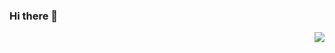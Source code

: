 ### Hi there 👋
<img align="right" src="https://github-readme-stats.vercel.app/api?username=liberations&show_icons=true&icon_color=CE1D2D&text_color=718096&bg_color=ffffff&hide_title=true" />
<!--
Here are some ideas to get you started:

- 🔭 I’m currently working on flutter
- 🌱 I’m currently learning python
- 👯 I’m looking to collaborate on ...
- 🤔 I’m looking for help with ...
- 💬 Ask me about ...
- 📫 How to reach me: 910689331@qq.com
- 😄 Pronouns: fuck baby
- ⚡ Fun fact: 王者荣耀
-->
